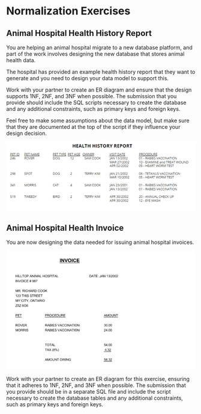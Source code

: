 # Normalization Exercises

## Animal Hospital Health History Report

You are helping an animal hospital migrate to a new database platform, and part of the work involves 
designing the new database that stores animal health data.

The hospital has provided an example health history report that they want to generate
and you need to design your data model to support this.

Work with your partner to create an ER diagram and ensure that the design supports 1NF, 2NF, and 3NF when
possible. The submission that you provide should include the SQL scripts necessary to create the database 
and any additional constraints, such as primary keys and foreign keys.

Feel free to make some assumptions about the data model, but make sure that they are documented at the top
of the script if they influence your design decision.

![Copy of Animal Health Report](etc/normalization-exercise-1.jpg)  

## Animal Hospital Health Invoice

You are now designing the data needed for issuing animal hospital invoices.

![Copy of Animal Hospital Invoice](etc/normalization-exercise-2.jpg)

Work with your partner to create an ER diagram for this exercise, ensuring that it adheres to 1NF, 2NF, and 3NF when possible.
The submission that you provide should be in a separate SQL file and include the script necessary to create the database tables
and any additional constraints, such as primary keys and foreign keys.